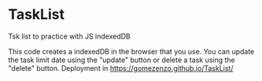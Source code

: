 # TaskList
Tsk list to practice with JS indexedDB

This code creates a indexedDB in the browser that you use. You can update the task limit date using the "update" button or delete a task using the "delete" button.
Deployment in https://gomezenzo.github.io/TaskList/
